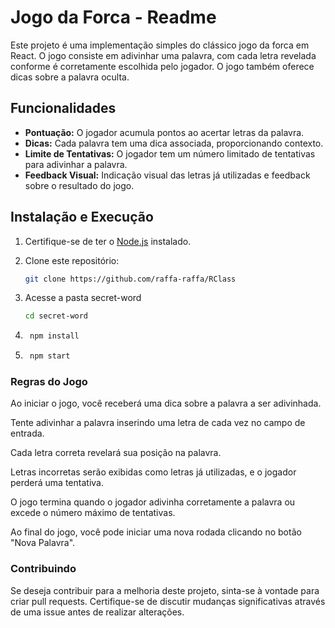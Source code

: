 # Jogo da Forca - Readme

Este projeto é uma implementação simples do clássico jogo da forca em React. O jogo consiste em adivinhar uma palavra, com cada letra revelada conforme é corretamente escolhida pelo jogador. O jogo também oferece dicas sobre a palavra oculta.

## Funcionalidades

- **Pontuação:** O jogador acumula pontos ao acertar letras da palavra.
- **Dicas:** Cada palavra tem uma dica associada, proporcionando contexto.
- **Limite de Tentativas:** O jogador tem um número limitado de tentativas para adivinhar a palavra.
- **Feedback Visual:** Indicação visual das letras já utilizadas e feedback sobre o resultado do jogo.

## Instalação e Execução

1. Certifique-se de ter o [Node.js](https://nodejs.org/) instalado.

2. Clone este repositório:

   ```bash
   git clone https://github.com/raffa-raffa/RClass

3. Acesse a pasta secret-word
    ```bash
    cd secret-word

4. ```bash 
    npm install 

5. ```bash 
    npm start

 ### Regras do Jogo

Ao iniciar o jogo, você receberá uma dica sobre a palavra a ser adivinhada.

Tente adivinhar a palavra inserindo uma letra de cada vez no campo de entrada.

Cada letra correta revelará sua posição na palavra.

Letras incorretas serão exibidas como letras já utilizadas, e o jogador perderá uma tentativa.

O jogo termina quando o jogador adivinha corretamente a palavra ou excede o número máximo de tentativas.

Ao final do jogo, você pode iniciar uma nova rodada clicando no botão "Nova Palavra".

### Contribuindo

Se deseja contribuir para a melhoria deste projeto, sinta-se à vontade para criar pull requests. Certifique-se de discutir mudanças significativas através de uma issue antes de realizar alterações.

